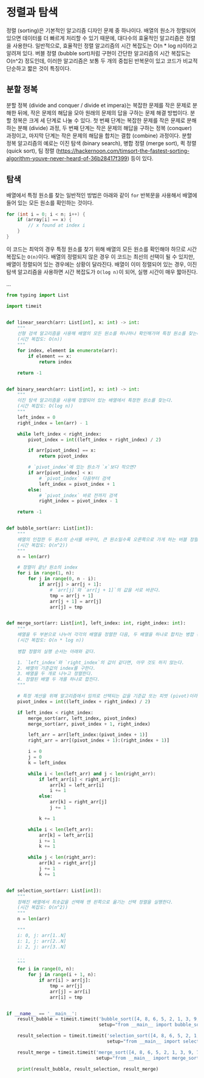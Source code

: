 # 정렬과 탐색

정렬 (sorting)은 기본적인 알고리즘 디자인 문제 중 하나이다. 배열의 원소가 정렬되어 있으면 데이터를 더 빠르게 처리할 수
있기 때문에, 대다수의 효율적인 알고리즘은 정렬을 사용한다. 일반적으로, 효율적인 정렬 알고리즘의 시간 복잡도는
O(n * log n)이라고 알려져 있다. 버블 정렬 (bubble sort)처럼 구현이 간단한 알고리즘의 시간 복잡도는 O(n^2) 정도인데, 
이러한 알고리즘은 보통 두 개의 중첩된 반복문이 있고 코드가 비교적 단순하고 짧은 것이 특징이다.

## 분할 정복

분할 정복 (divide and conquer / divide et impera)는 복잡한 문제를 작은 문제로 분해한 뒤에, 작은 문제의 해답을 모아 원래의 문제의 답을 구하는
문제 해결 방법이다. 분할 정복은 크게 세 단계로 나눌 수 있다. 첫 번째 단계는 복잡한 문제를 작은 문제로 분해하는
분해 (divide) 과정, 두 번째 단계는 작은 문제의 해답을 구하는 정복 (conquer) 과정이고, 마지막 단계는 작은 문제의 해답을
합치는 결합 (combine) 과정이다. 분할 정복 알고리즘의 예로는 이진 탐색 (binary search), 병합 정렬 (merge sort), 퀵 정렬 (quick sort),
팀 정렬 (https://hackernoon.com/timsort-the-fastest-sorting-algorithm-youve-never-heard-of-36b28417f399) 등이
있다.

## 탐색

배열에서 특정 원소를 찾는 일반적인 방법은 아래와 같이 `for` 반복문을 사용해서 배열에 들어 있는 모든 원소를 확인하는 것이다.

```c
for (int i = 0; i < n; i++) {
    if (array[i] == x) {
        // x found at index i
    }
}
```

이 코드는 최악의 경우 특정 원소를 찾기 위해 배열의 모든 원소를 확인해야 하므로 시간 복잡도는 `O(n)`이다.
배열의 정렬되지 않은 경우 이 코드는 최선의 선택이 될 수 있지만, 배열이 정렬되어 있는 경우에는 상황이 달라진다.
배열이 이미 정렬되어 있는 경우, 이진 탐색 알고리즘을 사용하면 시간 복잡도가 `O(log n)`이 되어, 실행 시간이 매우 짧아진다.

...

```python
from typing import List

import timeit


def linear_search(arr: List[int], x: int) -> int:
    """
    선형 검색 알고리즘을 사용해 배열의 모든 원소를 하나하나 확인해가며 특정 원소를 찾는다.
    (시간 복잡도: O(n))
    """
    for index, element in enumerate(arr):
        if element == x:
            return index

    return -1


def binary_search(arr: List[int], x: int) -> int:
    """
    이진 탐색 알고리즘을 사용해 정렬되어 있는 배열에서 특정한 원소를 찾는다.
    (시간 복잡도: O(log n))
    """
    left_index = 0
    right_index = len(arr) - 1

    while left_index < right_index:
        pivot_index = int((left_index + right_index) / 2)

        if arr[pivot_index] == x:
            return pivot_index

        # `pivot_index`에 있는 원소가 `x`보다 작으면?
        if arr[pivot_index] < x:
            # `pivot_index` 다음부터 검색
            left_index = pivot_index + 1
        else:
            # `pivot_index` 바로 전까지 검색
            right_index = pivot_index - 1

    return -1


def bubble_sort(arr: List[int]):
    """
    배열의 인접한 두 원소의 순서를 바꾸어, 큰 원소일수록 오른쪽으로 가게 하는 버블 정렬을 실행한다.
    (시간 복잡도: O(n^2))
    """
    n = len(arr)

    # 정렬이 끝난 원소의 index
    for i in range(1, n):
        for j in range(0, n - i):
            if arr[j] > arr[j + 1]:
                # `arr[j]`와 `arr[j + 1]`의 값을 서로 바꾼다.
                tmp = arr[j + 1]
                arr[j + 1] = arr[j]
                arr[j] = tmp


def merge_sort(arr: List[int], left_index: int, right_index: int):
    """
    배열을 두 부분으로 나누어 각각의 배열을 정렬한 다음, 두 배열을 하나로 합치는 병합 정렬을 실행한다.
    (시간 복잡도: O(n * log n))
    
    병합 정렬의 실행 순서는 아래와 같다.

    1. `left_index`와 `right_index`의 값이 같다면, 아무 것도 하지 않는다.
    2. 배열의 기준값의 index를 구한다.
    3. 배열을 두 개로 나누고 정렬한다.
    4. 정렬된 배열 두 개를 하나로 합친다.
    """

    # 특정 계산을 위해 알고리즘에서 임의로 선택되는 값을 기준값 또는 피벗 (pivot)이라고 한다.
    pivot_index = int((left_index + right_index) / 2)

    if left_index < right_index:
        merge_sort(arr, left_index, pivot_index)
        merge_sort(arr, pivot_index + 1, right_index)

        left_arr = arr[left_index:(pivot_index + 1)]
        right_arr = arr[(pivot_index + 1):(right_index + 1)]

        i = 0
        j = 0
        k = left_index

        while i < len(left_arr) and j < len(right_arr):
            if left_arr[i] < right_arr[j]:
                arr[k] = left_arr[i]
                i += 1
            else:
                arr[k] = right_arr[j]
                j += 1

            k += 1

        while i < len(left_arr):
            arr[k] = left_arr[i]
            i += 1
            k += 1

        while j < len(right_arr):
            arr[k] = right_arr[j]
            j += 1
            k += 1


def selection_sort(arr: List[int]):
    """
    정해진 배열에서 최솟값을 선택해 맨 왼쪽으로 옮기는 선택 정렬을 실행한다.
    (시간 복잡도: O(n^2))
    """
    n = len(arr)

    """
    i: 0, j: arr[1..N]
    i: 1, j: arr[2..N]
    i: 2, j: arr[3..N]

    ...
    """
    for i in range(0, n):
        for j in range(i + 1, n):
            if arr[i] > arr[j]:
                tmp = arr[j]
                arr[j] = arr[i]
                arr[i] = tmp


if __name__ == '__main__':
    result_bubble = timeit.timeit('bubble_sort([4, 8, 6, 5, 2, 1, 3, 9, 7, 10])',
                                  setup="from __main__ import bubble_sort", number=10000)

    result_selection = timeit.timeit('selection_sort([4, 8, 6, 5, 2, 1, 3, 9, 7, 10])',
                                     setup="from __main__ import selection_sort", number=10000)

    result_merge = timeit.timeit('merge_sort([4, 8, 6, 5, 2, 1, 3, 9, 7, 10], 0, 9)',
                                 setup="from __main__ import merge_sort", number=10000)

    print(result_bubble, result_selection, result_merge)
```